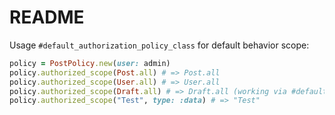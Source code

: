 # README
Usage `#default_authorization_policy_class` for default behavior scope:
```ruby
policy = PostPolicy.new(user: admin)
policy.authorized_scope(Post.all) # => Post.all
policy.authorized_scope(User.all) # => User.all
policy.authorized_scope(Draft.all) # => Draft.all (working via #default_authorization_policy_class)
policy.authorized_scope("Test", type: :data) # => "Test"
```
